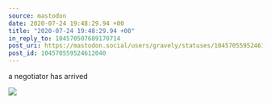 ```yaml
---
source: mastodon
date: 2020-07-24 19:48:29.94 +00
title: "2020-07-24 19:48:29.94 +00"
in_reply_to: 104570507689170714
post_uri: https://mastodon.social/users/gravely/statuses/104570559524612040
post_id: 104570559524612040
---
```

a negotiator has arrived


![](/images/104570559463255753.jpg)

